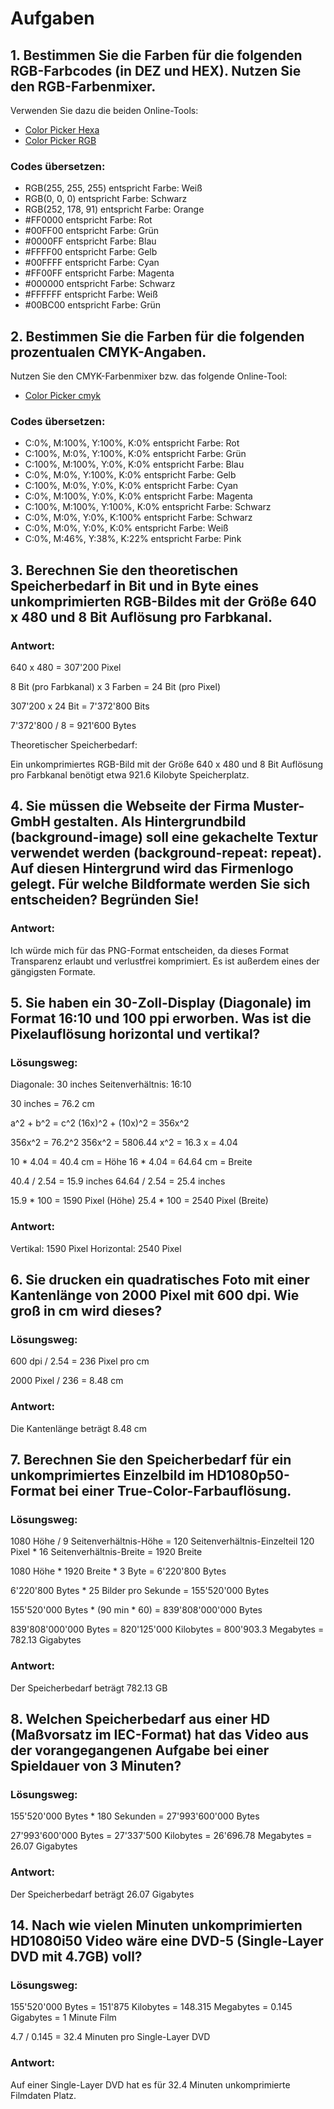 # Aufgaben

## 1. Bestimmen Sie die Farben für die folgenden RGB-Farbcodes (in DEZ und HEX). Nutzen Sie den RGB-Farbenmixer. 

Verwenden Sie dazu die beiden Online-Tools:
- [Color Picker Hexa](https://www.w3schools.com/colors/colors_hexadecimal.asp)
- [Color Picker RGB](https://www.w3schools.com/colors/colors_rgb.asp)

### Codes übersetzen: 

- RGB(255, 255, 255) entspricht Farbe: Weiß
- RGB(0, 0, 0) entspricht Farbe: Schwarz
- RGB(252, 178, 91) entspricht Farbe: Orange
- #FF0000 entspricht Farbe: Rot
- #00FF00 entspricht Farbe: Grün
- #0000FF entspricht Farbe: Blau
- #FFFF00 entspricht Farbe: Gelb
- #00FFFF entspricht Farbe: Cyan
- #FF00FF entspricht Farbe: Magenta
- #000000 entspricht Farbe: Schwarz
- #FFFFFF entspricht Farbe: Weiß
- #00BC00 entspricht Farbe: Grün

## 2. Bestimmen Sie die Farben für die folgenden prozentualen CMYK-Angaben. 

Nutzen Sie den CMYK-Farbenmixer bzw. das folgende Online-Tool:
- [Color Picker cmyk](https://www.w3schools.com/colors/colors_cmyk.asp)

### Codes übersetzen:

- C:0%, M:100%, Y:100%, K:0% entspricht Farbe: Rot
- C:100%, M:0%, Y:100%, K:0% entspricht Farbe: Grün 
- C:100%, M:100%, Y:0%, K:0% entspricht Farbe: Blau
- C:0%, M:0%, Y:100%, K:0% entspricht Farbe: Gelb
- C:100%, M:0%, Y:0%, K:0% entspricht Farbe: Cyan
- C:0%, M:100%, Y:0%, K:0% entspricht Farbe: Magenta
- C:100%, M:100%, Y:100%, K:0% entspricht Farbe: Schwarz
- C:0%, M:0%, Y:0%, K:100% entspricht Farbe: Schwarz
- C:0%, M:0%, Y:0%, K:0% entspricht Farbe: Weiß
- C:0%, M:46%, Y:38%, K:22% entspricht Farbe: Pink

## 3. Berechnen Sie den theoretischen Speicherbedarf in Bit und in Byte eines unkomprimierten RGB-Bildes mit der Größe 640 x 480 und 8 Bit Auflösung pro Farbkanal.

### Antwort:

640 x 480 = 307'200 Pixel

8 Bit (pro Farbkanal) x 3 Farben = 24 Bit (pro Pixel)

307'200 x 24 Bit = 7'372'800 Bits

7'372'800 / 8 = 921'600 Bytes

Theoretischer Speicherbedarf: 

Ein unkomprimiertes RGB-Bild mit der Größe 640 x 480 und 8 Bit Auflösung pro Farbkanal benötigt etwa 921.6 Kilobyte Speicherplatz.

## 4. Sie müssen die Webseite der Firma Muster-GmbH gestalten. Als Hintergrundbild (background-image) soll eine gekachelte Textur verwendet werden (background-repeat: repeat). Auf diesen Hintergrund wird das Firmenlogo gelegt. Für welche Bildformate werden Sie sich entscheiden? Begründen Sie!

### Antwort:

Ich würde mich für das PNG-Format entscheiden, da dieses Format Transparenz erlaubt und verlustfrei komprimiert. Es ist außerdem eines der gängigsten Formate.

## 5. Sie haben ein 30-Zoll-Display (Diagonale) im Format 16:10 und 100 ppi erworben. Was ist die Pixelauflösung horizontal und vertikal?

### Lösungsweg:

Diagonale: 30 inches
Seitenverhältnis: 16:10 

30 inches = 76.2 cm 

a^2 + b^2 = c^2
(16x)^2 + (10x)^2 = 356x^2

356x^2 = 76.2^2
356x^2 = 5806.44
x^2 = 16.3
x = 4.04 

10 * 4.04 = 40.4 cm = Höhe
16 * 4.04 = 64.64 cm = Breite

40.4 / 2.54 = 15.9 inches
64.64 / 2.54 = 25.4 inches

15.9 * 100 = 1590 Pixel (Höhe)
25.4 * 100 = 2540 Pixel (Breite)

### Antwort:

Vertikal: 1590 Pixel
Horizontal: 2540 Pixel

## 6. Sie drucken ein quadratisches Foto mit einer Kantenlänge von 2000 Pixel mit 600 dpi. Wie groß in cm wird dieses?

### Lösungsweg:

600 dpi / 2.54 = 236 Pixel pro cm

2000 Pixel / 236 = 8.48 cm

### Antwort: 

Die Kantenlänge beträgt 8.48 cm

## 7. Berechnen Sie den Speicherbedarf für ein unkomprimiertes Einzelbild im HD1080p50-Format bei einer True-Color-Farbauflösung.

### Lösungsweg:

1080 Höhe / 9 Seitenverhältnis-Höhe = 120 Seitenverhältnis-Einzelteil
120 Pixel * 16 Seitenverhältnis-Breite = 1920 Breite

1080 Höhe * 1920 Breite * 3 Byte = 6'220'800 Bytes

6'220'800 Bytes * 25 Bilder pro Sekunde = 155'520'000 Bytes 

155'520'000 Bytes * (90 min * 60) = 839'808'000'000 Bytes 

839'808'000'000 Bytes = 820'125'000 Kilobytes = 800'903.3 Megabytes = 782.13 Gigabytes

### Antwort:

Der Speicherbedarf beträgt 782.13 GB

## 8. Welchen Speicherbedarf aus einer HD (Maßvorsatz im IEC-Format) hat das Video aus der vorangegangenen Aufgabe bei einer Spieldauer von 3 Minuten?

### Lösungsweg:

155'520'000 Bytes * 180 Sekunden = 27'993'600'000 Bytes

27'993'600'000 Bytes = 27'337'500 Kilobytes = 26'696.78 Megabytes = 26.07 Gigabytes

### Antwort: 

Der Speicherbedarf beträgt 26.07 Gigabytes

## 14. Nach wie vielen Minuten unkomprimierten HD1080i50 Video wäre eine DVD-5 (Single-Layer DVD mit 4.7GB) voll?

### Lösungsweg:

155'520'000 Bytes = 151'875 Kilobytes = 148.315 Megabytes = 0.145 Gigabytes = 1 Minute Film

4.7 / 0.145 = 32.4 Minuten pro Single-Layer DVD

### Antwort: 

Auf einer Single-Layer DVD hat es für 32.4 Minuten unkomprimierte Filmdaten Platz.

